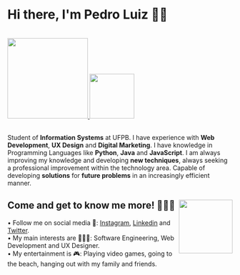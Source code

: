 # Hi there, I'm Pedro Luiz 👋🏼
  

<a href="https://github.com/edroluiz">
<br><img height="180em" src="https://github-readme-stats.vercel.app/api?username=edroluiz&show_icons=true&theme=midnight-purple&include_all_commits=true&count_private=true">
<img height="100em" src="https://github-readme-stats.vercel.app/api/top-langs/?username=edroluiz&layout=compact&langs_count=7&theme=midnight-purple"></a><br>

<br>Student of **Information Systems** at UFPB. I have experience with **Web Development**, **UX Design** and **Digital Marketing**. I have knowledge in Programming Languages like **Python**, **Java** and **JavaScript**. I am always improving my knowledge and developing **new techniques**, always seeking a professional improvement within the technology area. Capable of developing **solutions** for **future problems** in an increasingly efficient manner.

## Come and get to know me more! 🙋🏻‍♂️<img align="right" height="120em" href="https://github.com/edroluiz/" src="https://i.picasion.com/pic91/9605c4dacfeebd5cd7a42bdbf3300161.gif"></a>
• Follow me on social media 🏃: <a href="https://instagram.com/edroluiz">Instagram</a>, <a href="https://www.linkedin.com/in/pedro-luiz-b9488b203/">Linkedin</a> and <a href="https://twitter.com/edroluiz">Twitter</a>.<br>
• My main interests are 👨🏻‍💻: Software Engineering, Web Development and UX Designer.<br>
• My entertainment is 🎮: Playing video games, going to the beach, hanging out with my family and friends.
